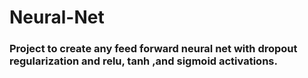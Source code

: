 # Neural-Net
### Project to create any feed forward neural net with dropout regularization and relu, tanh ,and sigmoid activations.
